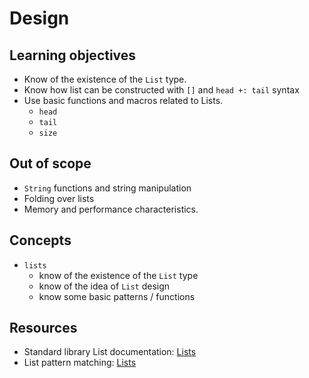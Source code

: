 # Design

## Learning objectives

- Know of the existence of the `List` type.
- Know how list can be constructed with `[]` and `head +: tail` syntax
- Use basic functions and macros related to Lists.
  - `head`
  - `tail`
  - `size`

## Out of scope

- `String` functions and string manipulation
- Folding over lists
- Memory and performance characteristics.

## Concepts

- `lists`
  - know of the existence of the `List` type
  - know of the idea of `List` design
  - know some basic patterns / functions

## Resources

- Standard library List documentation: [Lists][base-list]
- List pattern matching: [Lists][pattern-matching-lists]

[base-list]: https://share.unison-lang.org/latest/namespaces/unison/base/;/types/List
[pattern-matching-lists]: https://www.unison-lang.org/learn/fundamentals/control-flow/pattern-matching2/#pattern-matching-on
